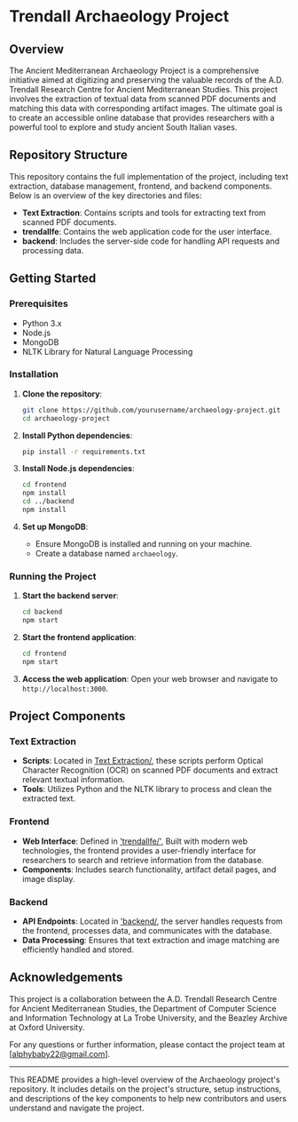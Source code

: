 # Trendall Archaeology Project

## Overview
The Ancient Mediterranean Archaeology Project is a comprehensive initiative aimed at digitizing and preserving the valuable records of the A.D. Trendall Research Centre for Ancient Mediterranean Studies. This project involves the extraction of textual data from scanned PDF documents and matching this data with corresponding artifact images. The ultimate goal is to create an accessible online database that provides researchers with a powerful tool to explore and study ancient South Italian vases.

## Repository Structure
This repository contains the full implementation of the project, including text extraction, database management, frontend, and backend components. Below is an overview of the key directories and files:

- **Text Extraction**: Contains scripts and tools for extracting text from scanned PDF documents.
- **trendallfe**: Contains the web application code for the user interface.
- **backend**: Includes the server-side code for handling API requests and processing data.

## Getting Started
### Prerequisites
- Python 3.x
- Node.js
- MongoDB
- NLTK Library for Natural Language Processing

### Installation
1. **Clone the repository**:
   ```bash
   git clone https://github.com/yourusername/archaeology-project.git
   cd archaeology-project
   ```

2. **Install Python dependencies**:
   ```bash
   pip install -r requirements.txt
   ```

3. **Install Node.js dependencies**:
   ```bash
   cd frontend
   npm install
   cd ../backend
   npm install
   ```

4. **Set up MongoDB**:
   - Ensure MongoDB is installed and running on your machine.
   - Create a database named `archaeology`.

### Running the Project
1. **Start the backend server**:
   ```bash
   cd backend
   npm start
   ```

2. **Start the frontend application**:
   ```bash
   cd frontend
   npm start
   ```

3. **Access the web application**:
   Open your web browser and navigate to `http://localhost:3000`.

## Project Components
### Text Extraction
- **Scripts**: Located in [Text Extraction/](https://github.com/alphy-17/Trendall-Project/tree/main/Text%20Extraction), these scripts perform Optical Character Recognition (OCR) on scanned PDF documents and extract relevant textual information.
- **Tools**: Utilizes Python and the NLTK library to process and clean the extracted text.


### Frontend
- **Web Interface**: Defined in ['trendallfe/'](https://github.com/alphy-17/Trendall-Project/tree/main/trendallfe), Built with modern web technologies, the frontend provides a user-friendly interface for researchers to search and retrieve information from the database.
- **Components**: Includes search functionality, artifact detail pages, and image display.

### Backend
- **API Endpoints**: Located in ['backend/](https://github.com/alphy-17/Trendall-Project/tree/main/backend), the server handles requests from the frontend, processes data, and communicates with the database.
- **Data Processing**: Ensures that text extraction and image matching are efficiently handled and stored.


## Acknowledgements
This project is a collaboration between the A.D. Trendall Research Centre for Ancient Mediterranean Studies, the Department of Computer Science and Information Technology at La Trobe University, and the Beazley Archive at Oxford University.

For any questions or further information, please contact the project team at [alphybaby22@gmail.com].

---

This README provides a high-level overview of the Archaeology project's repository. It includes details on the project's structure, setup instructions, and descriptions of the key components to help new contributors and users understand and navigate the project.
